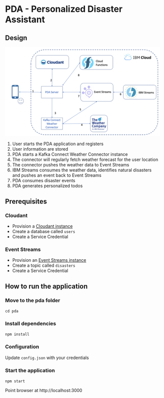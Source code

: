 # PDA - Personalized Disaster Assistant

## Design

![Design](design/design.png)

1. User starts the PDA application and registers
2. User information are stored
3. PDA starts a Kafka Connect Weather Connector instance
4. The connector will regularly fetch weather forecast for the user location
5. The connector pushes the weather data to Event Streams
6. IBM Streams consumes the weather data, identifies natural disasters and pushes an event back to Event Streams
7. PDA consumes disaster events
8. PDA generates personalized todos

## Prerequisites

### Cloudant

- Provision a [Cloudant instance](https://cloud.ibm.com/catalog/services/cloudant)
- Create a database called `users`
- Create a Service Credential

### Event Streams

- Provision an [Event Streams instance](https://cloud.ibm.com/catalog/services/event-streams)
- Create a topic called `disasters`
- Create a Service Credential

## How to run the application

### Move to the pda folder

```shell
cd pda
```

### Install dependencies

```shell
npm install
```

### Configuration

Update `config.json` with your credentials

### Start the application 
```shell
npm start
```

Point browser at http://localhost:3000